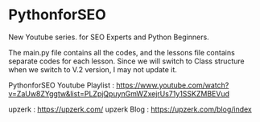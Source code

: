 # PythonforSEO
New Youtube series. for SEO Experts and Python Beginners.

The main.py file contains all the codes, and the lessons file contains separate codes for each lesson. Since we will switch to Class structure when we switch to V.2 version, I may not update it.

PythonforSEO Youtube Playlist : https://www.youtube.com/watch?v=ZaUw8ZYggtw&list=PLZpjQpuynGmWZxejrUs71y1SSKZMBEVud

upzerk : https://upzerk.com/
upzerk Blog : https://upzerk.com/blog/index
